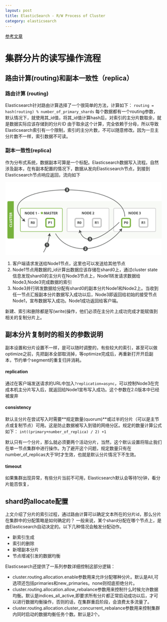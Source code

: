 ```yaml
---
layout: post
title: ElasticSearch - R/W Process of Cluster
category: elasticsearch
---
```


[参考文章](http://blog.51cto.com/tchuairen/1861603?utm_source=tuicool&utm_medium=referral)



# 集群分片的读写操作流程

## 路由计算(routing)和副本一致性（replica）
### 路由计算 (routing)
Elasticsearch针对路由计算选择了一个很简单的方法，计算如下：
`routing = hash(routing) % number_of_primary_shards`
每个数据都有一个routing参数，默认情况下，就使用其_id值，将其_id值计算hash后，对索引的主分片数取余，就是数据实际应该存储到的分片ID
由于取余这个计算，完全依赖于分母，所以导致Elasticsearch索引有一个限制，索引的主分片数，不可以随意修改。因为一旦主分片数不一样，索引数据不可读。

### 副本一致性(replica)
作为分布式系统，数据副本可算是一个标配。Elasticsearch数据写入流程。自然涉及副本，在有副本配置的情况下，数据从发向Elasticsearch节点，到接到Elasticsearch节点响应返回，流向如下

![elk](https://github.com/1OOOO/1OOOO.github.io/raw/master/assets/image/esprinciple/es9.png)

1. 客户端请求发送给Node1节点，这里也可以发送给其他节点
2. Node1节点用数据的_id计算出数据应该存储在shard0上，通过cluster state信息发现shard0的主分片在Node3节点上，Node1转发请求数据给Node3,Node3完成数据的索引
3. Node3并行转发数据给分配有shard0的副本分片Node1和Node2上。当收到任一节点汇报副本分片数据写入成功以后，Node3即返回给初始的接受节点Node1，宣布数据写入成功。Node1成功返回给客户端。

新建、索引和删除都是写(write)操作，他们必须在主分片上成功完成才能赋值到相关的复制分片上。

## 副本分片复制时的相关的参数说明
副本设置和分片设置不一样，是可以随时调整的，有些较大的索引，甚至可以做optimize之前，先把副本全部取消掉，等optimize完成后，再重新打开开启副本，节约单个segment的重复归并消耗。
#### replication
通过在客户端发送请求的URL中加入`?replication=async`，可以控制Node3在完成本机主分片写入后，就返回给Node1宣布写入成功。这个参数在2.0版本中已经被废弃

#### consistency
默认主分片在尝试写入时需要**规定数量(quorum)**或过半的分片（可以是主节点或复制节点）可用。这是防止数据被写入到错的网络分区。规定的数量计算公式如下：
`int((primary+number_of_replica) / 2) +1`

默认只有一个分片，那么就必须要两个活动分片，当然，这个默认设置将阻止我们在单一节点集群中进行操作。为了避开这个问题，规定数量只有在number_of_replicas大于1时才生效，也就是默认分片情况下不生效。

#### timeout

如果集群出现异常，有些分片当前不可用，Elasticsearch默认会等待1分钟，看分片能否恢复，



## shard的allocate配置

上文介绍了分片的索引过程，通过路由计算可以确定文本所在的分片id，那么分片在集群中的分配策略是如何确定的？ 一般来说，某个shard分配在哪个节点上，是由Elasticsearch自动决定的。以下几种情况会触发分配动作。

* 新索引生成
* 索引的删除
* 新增副本分片
* 节点增减引发的数据均衡


Elasticsearch还提供了一系列参数详细控制这部分逻辑：
* cluster.routing.allocation.enable参数用来允许分配哪种分片。默认是All,可选项还包括primaries和new_primaries。none则彻底拒绝分片。
* cluster.routing.allocation.allow_rebalance参数用来控制什么时候允许数据均衡。默认是indices_all_active,即要求所有分片都正常启动成功以后，才可以进行数据均衡操作，否则的话，在集群重启阶段，会浪费太多流量了。
* cluster.routing.allocation.cluster_concurrent_rebalance参数用来控制集群内同时启动的数据均衡任务个数。默认是2个。

